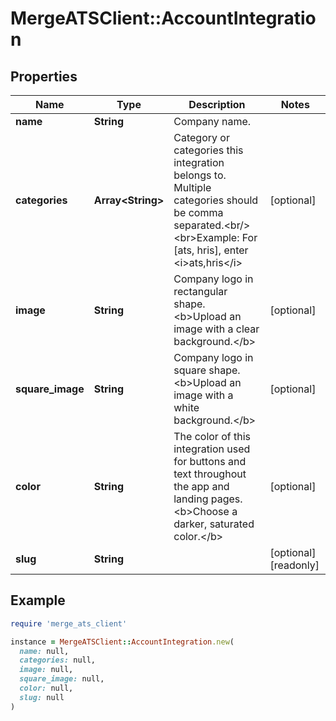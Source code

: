 # MergeATSClient::AccountIntegration

## Properties

| Name | Type | Description | Notes |
| ---- | ---- | ----------- | ----- |
| **name** | **String** | Company name. |  |
| **categories** | **Array&lt;String&gt;** | Category or categories this integration belongs to. Multiple categories should be comma separated.&lt;br/&gt;&lt;br&gt;Example: For [ats, hris], enter &lt;i&gt;ats,hris&lt;/i&gt; | [optional] |
| **image** | **String** | Company logo in rectangular shape. &lt;b&gt;Upload an image with a clear background.&lt;/b&gt; | [optional] |
| **square_image** | **String** | Company logo in square shape. &lt;b&gt;Upload an image with a white background.&lt;/b&gt; | [optional] |
| **color** | **String** | The color of this integration used for buttons and text throughout the app and landing pages. &lt;b&gt;Choose a darker, saturated color.&lt;/b&gt; | [optional] |
| **slug** | **String** |  | [optional][readonly] |

## Example

```ruby
require 'merge_ats_client'

instance = MergeATSClient::AccountIntegration.new(
  name: null,
  categories: null,
  image: null,
  square_image: null,
  color: null,
  slug: null
)
```


